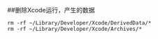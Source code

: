 
##删除Xcode运行，产生的数据
```
rm -rf ~/Library/Developer/Xcode/DerivedData/*
rm -rf ~/Library/Developer/Xcode/Archives/*
```
